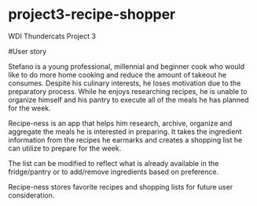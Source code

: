 # project3-recipe-shopper
WDI Thundercats Project 3

#User story

Stefano is a young professional, millennial and beginner cook who would like to do more home cooking and reduce the amount of takeout he consumes.  Despite his culinary interests, he loses motivation due to the preparatory process.  While he enjoys researching recipes, he is unable to organize himself and his pantry to execute all of the meals he has planned for the week.

Recipe-ness is an app that helps him research, archive, organize and aggregate the meals he is interested in preparing.  It takes the ingredient information from the recipes he earmarks and creates a shopping list he can utilize to prepare for the week.  

The list can be modified to reflect what is already available in the fridge/pantry or to add/remove ingredients based on preference.

Recipe-ness stores favorite recipes and shopping lists for future user consideration.